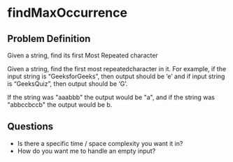 # findMaxOccurrence

## Problem Definition
Given a string, find its first Most Repeated character

Given a string, find the first most repeatedcharacter in it. For example, if the input string is “GeeksforGeeks”, then output should be ‘e’ and if input string is “GeeksQuiz”, then output should be ‘G’.

If the string was "aaabbb" the output would be "a", and if the string was "abbccbccb" the output would be b.
## Questions
- Is there a specific time / space complexity you want it in?
- How do you want me to handle an empty input?
